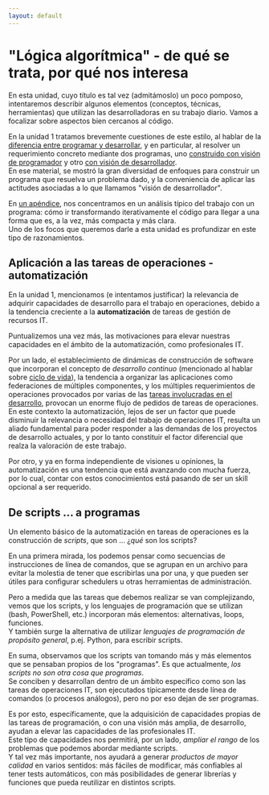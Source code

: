 ```yaml
---
layout: default
---
```


# "Lógica algorítmica" - de qué se trata, por qué nos interesa

En esta unidad, cuyo título es tal vez (admitámoslo) un poco pomposo, intentaremos describir algunos elementos (conceptos, técnicas, herramientas) que utilizan las desarrolladoras en su trabajo diario. Vamos a focalizar sobre aspectos bien cercanos al código.

En la unidad 1 tratamos brevemente cuestiones de este estilo, al hablar de la [diferencia entre programar y desarrollar](../programacion-a-desarrollo/programar-y-desarrollar.md), y en particular, al resolver un requerimiento concreto mediante dos programas, uno [construido con visión de programador](../programacion-a-desarrollo/programar-y-desarrollar-ejemplo-prog.md) y otro [con visión de desarrollador](../programacion-a-desarrollo/programar-y-desarrollar-ejemplo-dev.md).  
En ese material, se mostró la gran diversidad de enfoques para construir un programa que resuelva un problema dado, y la conveniencia de aplicar las actitudes asociadas a lo que llamamos "visión de desarrollador".

En [un apéndice](../programacion-a-desarrollo/programar-y-desarrollar-ejemplo-apendice.md), nos concentramos en un análisis típico del trabajo con un programa: cómo ir transformando iterativamente el código para llegar a una forma que es, a la vez, más compacta y más clara.  
Uno de los focos que queremos darle a esta unidad es profundizar en este tipo de razonamientos.


## Aplicación a las tareas de operaciones - automatización
En la unidad 1, mencionamos (e intentamos justificar) la relevancia de adquirir capacidades de desarrollo para el trabajo en operaciones, debido a la tendencia creciente a la **automatización** de tareas de gestión de recursos IT.

Puntualizemos una vez más, las motivaciones para elevar nuestras capacidades en el ámbito de la automatización, como profesionales IT.

Por un lado, el establecimiento de dinámicas de construcción de software que incorporan el concepto de _desarrollo continuo_ (mencionado al hablar sobre [ciclo de vida](../programacion-a-desarrollo/ciclo-de-vida.md)), la tendencia a organizar las aplicaciones como federaciones de múltiples componentes, y los múltiples requerimientos de operaciones provocados por varias de las [tareas involucradas en el desarrollo](../programacion-a-desarrollo/construccion-tareas-roles.md), provocan un enorme flujo de pedidos de tareas de operaciones.  
En este contexto la automatización, lejos de ser un factor que puede disminuir la relevancia o necesidad del trabajo de operaciones IT, resulta un aliado fundamental para poder responder a las demandas de los proyectos de desarrollo actuales, y por lo tanto constituir el factor diferencial que realza la valoración de este trabajo.

Por otro, y ya en forma independiente de visiones u opiniones, la automatización es una tendencia que está avanzando con mucha fuerza, por lo cual, contar con estos conocimientos está pasando de ser un skill opcional a ser requerido.


## De scripts ... a programas
Un elemento básico de la automatización en tareas de operaciones es la construcción de _scripts_, que son ... ¿_qué_ son los scripts?

En una primera mirada, los podemos pensar como secuencias de instrucciones de línea de comandos, que se agrupan en un archivo para evitar la molestia de tener que escribirlas una por una, y que pueden ser útiles para configurar schedulers u otras herramientas de administración.

Pero a medida que las tareas que debemos realizar se van complejizando, vemos que los scripts, y los lenguajes de programación que se utilizan (bash, PowerShell, etc.)  incorporan más elementos: alternativas, loops, funciones.  
Y también surge la alternativa de utilizar _lenguajes de programación de propósito general_, p.ej. Python, para escribir scripts.

En suma, observamos que los scripts van tomando más y más elementos que se pensaban propios de los "programas". Es que actualmente, _los scripts no son otra cosa que programas_.  
Se conciben y desarrollan dentro de un ámbito específico como son las tareas de operaciones IT, son ejecutados típicamente desde línea de comandos (o procesos análogos), pero no por eso dejan de ser programas.

Es por esto, específicamente, que la adquisición de capacidades propias de las tareas de programación, o con una visión más amplia, de desarrollo, ayudan a elevar las capacidades de las profesionales IT.  
Este tipo de capacidades nos permitirá, por un lado, _ampliar el rango_ de los problemas que podemos abordar mediante scripts.  
Y tal vez más importante, nos ayudará a generar _productos de mayor calidad_ en varios sentidos: más fáciles de modificar, más confiables al tener tests automáticos, con más posibilidades de generar librerías y funciones que pueda reutilizar en distintos scripts.  